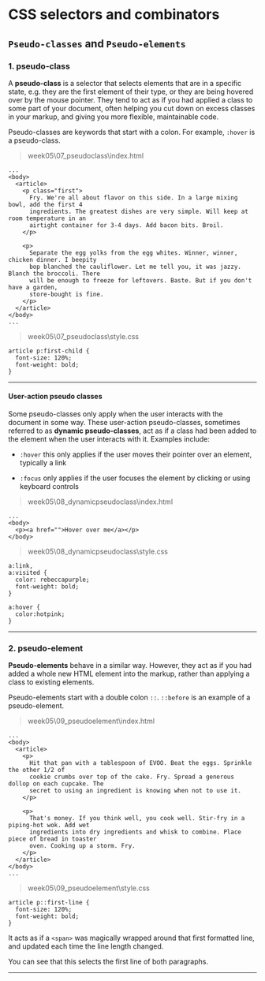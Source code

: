 # CSS selectors and combinators

## `Pseudo-classes` and `Pseudo-elements`

### 1. pseudo-class

A **pseudo-class** is a selector that selects elements that are in a specific state, e.g. they are the first element of their type, or they are being hovered over by the mouse pointer. They tend to act as if you had applied a class to some part of your document, often helping you cut down on excess classes in your markup, and giving you more flexible, maintainable code.

Pseudo-classes are keywords that start with a colon. For example, `:hover` is a pseudo-class.

> week05\07_pseudoclass\index.html

```
...
<body>
  <article>
    <p class="first">
      Fry. We're all about flavor on this side. In a large mixing bowl, add the first 4
      ingredients. The greatest dishes are very simple. Will keep at room temperature in an
      airtight container for 3-4 days. Add bacon bits. Broil.
    </p>

    <p>
      Separate the egg yolks from the egg whites. Winner, winner, chicken dinner. I beepity
      bop blanched the cauliflower. Let me tell you, it was jazzy. Blanch the broccoli. There
      will be enough to freeze for leftovers. Baste. But if you don't have a garden,
      store-bought is fine.
    </p>
  </article>
</body>
...
```
> week05\07_pseudoclass\style.css
```
article p:first-child {
  font-size: 120%;
  font-weight: bold;
}
```

---

#### User-action pseudo classes

Some pseudo-classes only apply when the user interacts with the document in some way. These user-action pseudo-classes, sometimes referred to as **dynamic pseudo-classes**, act as if a class had been added to the element when the user interacts with it. Examples include:

- `:hover` this only applies if the user moves their pointer over an element, typically a link

- `:focus` only applies if the user focuses the element by clicking or using keyboard controls

> week05\08_dynamicpseudoclass\index.html

```
...
<body>
  <p><a href="">Hover over me</a></p>
</body>
```

> week05\08_dynamicpseudoclass\style.css

```
a:link,
a:visited {
  color: rebeccapurple;
  font-weight: bold;
}

a:hover {
  color:hotpink;
}
```

---

### 2. pseudo-element

**Pseudo-elements** behave in a similar way. However, they act as if you had added a whole new HTML element into the markup, rather than applying a class to existing elements.

Pseudo-elements start with a double colon `::`. `::before` is an example of a pseudo-element.

> week05\09_pseudoelement\index.html

```
...
<body>
  <article>
    <p>
      Hit that pan with a tablespoon of EVOO. Beat the eggs. Sprinkle the other 1/2 of
      cookie crumbs over top of the cake. Fry. Spread a generous dollop on each cupcake. The
      secret to using an ingredient is knowing when not to use it.
    </p>

    <p>
      That's money. If you think well, you cook well. Stir-fry in a piping-hot wok. Add wet
      ingredients into dry ingredients and whisk to combine. Place piece of bread in toaster
      oven. Cooking up a storm. Fry.
    </p>
  </article>
</body>
...
```

> week05\09_pseudoelement\style.css
```
article p::first-line {
  font-size: 120%;
  font-weight: bold;
}
```

It acts as if a `<span>` was magically wrapped around that first formatted line, and updated each time the line length changed.

You can see that this selects the first line of both paragraphs.

---
